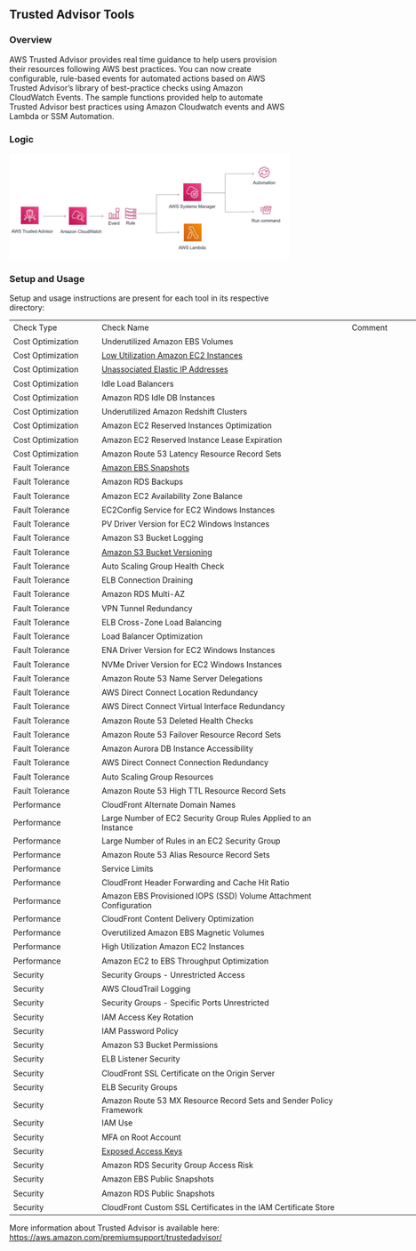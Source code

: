## Trusted Advisor Tools

### Overview
AWS Trusted Advisor provides real time guidance to help users provision their resources following AWS best practices. You can now create configurable, rule-based events for automated actions based on AWS Trusted Advisor’s library of best-practice checks using Amazon CloudWatch Events.
The sample functions provided help to automate Trusted Advisor best practices using Amazon Cloudwatch events and AWS Lambda or SSM Automation. 

### Logic

![Architecture](images/TAremediationLogic.JPG)

### Setup and Usage

Setup and usage instructions are present for each tool in its respective directory: <br />

<table border=0 cellpadding=0 cellspacing=0 width=739 style='border-collapse:
 collapse;table-layout:fixed;width:555pt'>
 <col class=xl663814 width=150 style='mso-width-source:userset;mso-width-alt:
 5485;width:113pt'>
 <col width=468 style='mso-width-source:userset;mso-width-alt:17115;width:351pt'>
 <col width=121 style='mso-width-source:userset;mso-width-alt:4425;width:91pt'>
 <tr height=20 style='height:15.0pt'>
  <td height=20 class=xl673814 width=150 style='height:15.0pt;width:113pt'>Check
  Type</td>
  <td class=xl693814 width=468 style='width:351pt'>Check Name</td>
  <td class=xl683814 width=121 style='width:91pt'>Comment</td>
 </tr>
 <tr height=20 style='height:15.0pt'>
  <td height=20 class=xl653814 style='height:15.0pt'>Cost Optimization</td>
  <td class=xl153814>Underutilized Amazon EBS Volumes</td>
  <td class=xl153814></td>
 </tr>
 <tr height=20 style='height:15.0pt'>
  <td height=20 class=xl653814 style='height:15.0pt'>Cost Optimization</td>
  <td class=xl153814><a href="LowUtilizationEC2Instances/">Low Utilization Amazon EC2 Instances</a></td>
  <td class=xl153814></td>
 </tr>
 <tr height=20 style='height:15.0pt'>
  <td height=20 class=xl653814 style='height:15.0pt'>Cost Optimization</td>
  <td class=xl153814><a href="UnassociatedElasticIPAddresses/README.md">Unassociated Elastic IP Addresses</a></td>
  <td class=xl153814></td>
 </tr>
 <tr height=20 style='height:15.0pt'>
  <td height=20 class=xl653814 style='height:15.0pt'>Cost Optimization</td>
  <td class=xl153814>Idle Load Balancers</td>
  <td class=xl153814></td>
 </tr>
 <tr height=20 style='height:15.0pt'>
  <td height=20 class=xl653814 style='height:15.0pt'>Cost Optimization</td>
  <td class=xl153814>Amazon RDS Idle DB Instances</td>
  <td class=xl153814></td>
 </tr>
 <tr height=20 style='height:15.0pt'>
  <td height=20 class=xl653814 style='height:15.0pt'>Cost Optimization</td>
  <td class=xl153814>Underutilized Amazon Redshift Clusters</td>
  <td class=xl153814></td>
 </tr>
 <tr height=20 style='height:15.0pt'>
  <td height=20 class=xl653814 style='height:15.0pt'>Cost Optimization</td>
  <td class=xl153814>Amazon EC2 Reserved Instances Optimization</td>
  <td class=xl153814></td>
 </tr>
 <tr height=20 style='height:15.0pt'>
  <td height=20 class=xl653814 style='height:15.0pt'>Cost Optimization</td>
  <td class=xl153814>Amazon EC2 Reserved Instance Lease Expiration</td>
  <td class=xl153814></td>
 </tr>
 <tr height=20 style='height:15.0pt'>
  <td height=20 class=xl653814 style='height:15.0pt'>Cost Optimization</td>
  <td class=xl153814>Amazon Route 53 Latency Resource Record Sets</td>
  <td class=xl153814></td>
 </tr>
 <tr height=20 style='height:15.0pt'>
  <td height=20 class=xl653814 style='height:15.0pt'>Fault Tolerance</td>
  <td class=xl153814><a href="AmazonEBSSnapshots/">Amazon EBS Snapshots</a></td>
  <td class=xl153814></td>
 </tr>
 <tr height=20 style='height:15.0pt'>
  <td height=20 class=xl653814 style='height:15.0pt'>Fault Tolerance</td>
  <td class=xl153814>Amazon RDS Backups</td>
  <td class=xl153814></td>
 </tr>
 <tr height=20 style='height:15.0pt'>
  <td height=20 class=xl653814 style='height:15.0pt'>Fault Tolerance</td>
  <td class=xl153814>Amazon EC2 Availability Zone Balance</td>
  <td class=xl153814></td>
 </tr>
 <tr height=20 style='height:15.0pt'>
  <td height=20 class=xl653814 style='height:15.0pt'>Fault Tolerance</td>
  <td class=xl153814>EC2Config Service for EC2 Windows Instances</td>
  <td class=xl153814></td>
 </tr>
 <tr height=20 style='height:15.0pt'>
  <td height=20 class=xl653814 style='height:15.0pt'>Fault Tolerance</td>
  <td class=xl153814>PV Driver Version for EC2 Windows Instances</td>
  <td class=xl153814></td>
 </tr>
 <tr height=20 style='height:15.0pt'>
  <td height=20 class=xl653814 style='height:15.0pt'>Fault Tolerance</td>
  <td class=xl153814>Amazon S3 Bucket Logging</td>
  <td class=xl153814></td>
 </tr>
 <tr height=20 style='height:15.0pt'>
  <td height=20 class=xl653814 style='height:15.0pt'>Fault Tolerance</td>
  <td class=xl153814><a href="S3BucketVersioning/">Amazon S3 Bucket Versioning</a></td>
  <td class=xl153814></td>
 </tr>
 <tr height=20 style='height:15.0pt'>
  <td height=20 class=xl653814 style='height:15.0pt'>Fault Tolerance</td>
  <td class=xl153814>Auto Scaling Group Health Check</td>
  <td class=xl153814></td>
 </tr>
 <tr height=20 style='height:15.0pt'>
  <td height=20 class=xl653814 style='height:15.0pt'>Fault Tolerance</td>
  <td class=xl153814>ELB Connection Draining</td>
  <td class=xl153814></td>
 </tr>
 <tr height=20 style='height:15.0pt'>
  <td height=20 class=xl653814 style='height:15.0pt'>Fault Tolerance</td>
  <td class=xl153814>Amazon RDS Multi-AZ</td>
  <td class=xl153814></td>
 </tr>
 <tr height=20 style='height:15.0pt'>
  <td height=20 class=xl653814 style='height:15.0pt'>Fault Tolerance</td>
  <td class=xl153814>VPN Tunnel Redundancy</td>
  <td class=xl153814></td>
 </tr>
 <tr height=20 style='height:15.0pt'>
  <td height=20 class=xl653814 style='height:15.0pt'>Fault Tolerance</td>
  <td class=xl153814>ELB Cross-Zone Load Balancing</td>
  <td class=xl153814></td>
 </tr>
 <tr height=20 style='height:15.0pt'>
  <td height=20 class=xl653814 style='height:15.0pt'>Fault Tolerance</td>
  <td class=xl153814>Load Balancer Optimization<span
  style='mso-spacerun:yes'> </span></td>
  <td class=xl153814></td>
 </tr>
 <tr height=20 style='height:15.0pt'>
  <td height=20 class=xl653814 style='height:15.0pt'>Fault Tolerance</td>
  <td class=xl153814>ENA Driver Version for EC2 Windows Instances</td>
  <td class=xl153814></td>
 </tr>
 <tr height=20 style='height:15.0pt'>
  <td height=20 class=xl653814 style='height:15.0pt'>Fault Tolerance</td>
  <td class=xl153814>NVMe Driver Version for EC2 Windows Instances</td>
  <td class=xl153814></td>
 </tr>
 <tr height=20 style='height:15.0pt'>
  <td height=20 class=xl653814 style='height:15.0pt'>Fault Tolerance</td>
  <td class=xl153814>Amazon Route 53 Name Server Delegations</td>
  <td class=xl153814></td>
 </tr>
 <tr height=20 style='height:15.0pt'>
  <td height=20 class=xl653814 style='height:15.0pt'>Fault Tolerance</td>
  <td class=xl153814>AWS Direct Connect Location Redundancy</td>
  <td class=xl153814></td>
 </tr>
 <tr height=20 style='height:15.0pt'>
  <td height=20 class=xl653814 style='height:15.0pt'>Fault Tolerance</td>
  <td class=xl153814>AWS Direct Connect Virtual Interface Redundancy</td>
  <td class=xl153814></td>
 </tr>
 <tr height=20 style='height:15.0pt'>
  <td height=20 class=xl653814 style='height:15.0pt'>Fault Tolerance</td>
  <td class=xl153814>Amazon Route 53 Deleted Health Checks</td>
  <td class=xl153814></td>
 </tr>
 <tr height=20 style='height:15.0pt'>
  <td height=20 class=xl653814 style='height:15.0pt'>Fault Tolerance</td>
  <td class=xl153814>Amazon Route 53 Failover Resource Record Sets</td>
  <td class=xl153814></td>
 </tr>
 <tr height=20 style='height:15.0pt'>
  <td height=20 class=xl653814 style='height:15.0pt'>Fault Tolerance</td>
  <td class=xl153814>Amazon Aurora DB Instance Accessibility</td>
  <td class=xl153814></td>
 </tr>
 <tr height=20 style='height:15.0pt'>
  <td height=20 class=xl653814 style='height:15.0pt'>Fault Tolerance</td>
  <td class=xl153814>AWS Direct Connect Connection Redundancy</td>
  <td class=xl153814></td>
 </tr>
 <tr height=20 style='height:15.0pt'>
  <td height=20 class=xl653814 style='height:15.0pt'>Fault Tolerance</td>
  <td class=xl153814>Auto Scaling Group Resources</td>
  <td class=xl153814></td>
 </tr>
 <tr height=20 style='height:15.0pt'>
  <td height=20 class=xl653814 style='height:15.0pt'>Fault Tolerance</td>
  <td class=xl153814>Amazon Route 53 High TTL Resource Record Sets</td>
  <td class=xl153814></td>
 </tr>
 <tr height=20 style='height:15.0pt'>
  <td height=20 class=xl653814 style='height:15.0pt'>Performance</td>
  <td class=xl153814>CloudFront Alternate Domain Names</td>
  <td class=xl153814></td>
 </tr>
 <tr height=20 style='height:15.0pt'>
  <td height=20 class=xl653814 style='height:15.0pt'>Performance</td>
  <td class=xl153814>Large Number of EC2 Security Group Rules Applied to an
  Instance</td>
  <td class=xl153814></td>
 </tr>
 <tr height=20 style='height:15.0pt'>
  <td height=20 class=xl653814 style='height:15.0pt'>Performance</td>
  <td class=xl153814>Large Number of Rules in an EC2 Security Group</td>
  <td class=xl153814></td>
 </tr>
 <tr height=20 style='height:15.0pt'>
  <td height=20 class=xl653814 style='height:15.0pt'>Performance</td>
  <td class=xl153814>Amazon Route 53 Alias Resource Record Sets</td>
  <td class=xl153814></td>
 </tr>
 <tr height=20 style='height:15.0pt'>
  <td height=20 class=xl653814 style='height:15.0pt'>Performance</td>
  <td class=xl153814>Service Limits</td>
  <td class=xl153814></td>
 </tr>
 <tr height=20 style='height:15.0pt'>
  <td height=20 class=xl653814 style='height:15.0pt'>Performance</td>
  <td class=xl153814>CloudFront Header Forwarding and Cache Hit Ratio</td>
  <td class=xl153814></td>
 </tr>
 <tr height=20 style='height:15.0pt'>
  <td height=20 class=xl653814 style='height:15.0pt'>Performance</td>
  <td class=xl153814>Amazon EBS Provisioned IOPS (SSD) Volume Attachment
  Configuration</td>
  <td class=xl153814></td>
 </tr>
 <tr height=20 style='height:15.0pt'>
  <td height=20 class=xl653814 style='height:15.0pt'>Performance</td>
  <td class=xl153814>CloudFront Content Delivery Optimization</td>
  <td class=xl153814></td>
 </tr>
 <tr height=20 style='height:15.0pt'>
  <td height=20 class=xl653814 style='height:15.0pt'>Performance</td>
  <td class=xl153814>Overutilized Amazon EBS Magnetic Volumes</td>
  <td class=xl153814></td>
 </tr>
 <tr height=20 style='height:15.0pt'>
  <td height=20 class=xl653814 style='height:15.0pt'>Performance</td>
  <td class=xl153814>High Utilization Amazon EC2 Instances</td>
  <td class=xl153814></td>
 </tr>
 <tr height=20 style='height:15.0pt'>
  <td height=20 class=xl653814 style='height:15.0pt'>Performance</td>
  <td class=xl153814>Amazon EC2 to EBS Throughput Optimization</td>
  <td class=xl153814></td>
 </tr>
 <tr height=20 style='height:15.0pt'>
  <td height=20 class=xl653814 style='height:15.0pt'>Security</td>
  <td class=xl153814>Security Groups - Unrestricted Access</td>
  <td class=xl153814></td>
 </tr>
 <tr height=20 style='height:15.0pt'>
  <td height=20 class=xl653814 style='height:15.0pt'>Security</td>
  <td class=xl153814>AWS CloudTrail Logging</td>
  <td class=xl153814></td>
 </tr>
 <tr height=20 style='height:15.0pt'>
  <td height=20 class=xl653814 style='height:15.0pt'>Security</td>
  <td class=xl153814>Security Groups - Specific Ports Unrestricted</td>
  <td class=xl153814></td>
 </tr>
 <tr height=20 style='height:15.0pt'>
  <td height=20 class=xl653814 style='height:15.0pt'>Security</td>
  <td class=xl153814>IAM Access Key Rotation</td>
  <td class=xl153814></td>
 </tr>
 <tr height=20 style='height:15.0pt'>
  <td height=20 class=xl653814 style='height:15.0pt'>Security</td>
  <td class=xl153814>IAM Password Policy</td>
  <td class=xl153814></td>
 </tr>
 <tr height=20 style='height:15.0pt'>
  <td height=20 class=xl653814 style='height:15.0pt'>Security</td>
  <td class=xl153814>Amazon S3 Bucket Permissions</td>
  <td class=xl153814></td>
 </tr>
 <tr height=20 style='height:15.0pt'>
  <td height=20 class=xl653814 style='height:15.0pt'>Security</td>
  <td class=xl153814>ELB Listener Security</td>
  <td class=xl153814></td>
 </tr>
 <tr height=20 style='height:15.0pt'>
  <td height=20 class=xl653814 style='height:15.0pt'>Security</td>
  <td class=xl153814>CloudFront SSL Certificate on the Origin Server</td>
  <td class=xl153814></td>
 </tr>
 <tr height=20 style='height:15.0pt'>
  <td height=20 class=xl653814 style='height:15.0pt'>Security</td>
  <td class=xl153814>ELB Security Groups</td>
  <td class=xl153814></td>
 </tr>
 <tr height=20 style='height:15.0pt'>
  <td height=20 class=xl653814 style='height:15.0pt'>Security</td>
  <td class=xl153814>Amazon Route 53 MX Resource Record Sets and Sender Policy
  Framework</td>
  <td class=xl153814></td>
 </tr>
 <tr height=20 style='height:15.0pt'>
  <td height=20 class=xl653814 style='height:15.0pt'>Security</td>
  <td class=xl153814>IAM Use</td>
  <td class=xl153814></td>
 </tr>
 <tr height=20 style='height:15.0pt'>
  <td height=20 class=xl653814 style='height:15.0pt'>Security</td>
  <td class=xl153814>MFA on Root Account</td>
  <td class=xl153814></td>
 </tr>
 <tr height=20 style='height:15.0pt'>
  <td height=20 class=xl653814 style='height:15.0pt'>Security</td>
  <td class=xl153814><a href="ExposedAccessKeys/">Exposed Access Keys</a></td>
  <td class=xl153814></td>
 </tr>
 <tr height=20 style='height:15.0pt'>
  <td height=20 class=xl653814 style='height:15.0pt'>Security</td>
  <td class=xl153814>Amazon RDS Security Group Access Risk</td>
  <td class=xl153814></td>
 </tr>
 <tr height=20 style='height:15.0pt'>
  <td height=20 class=xl653814 style='height:15.0pt'>Security</td>
  <td class=xl153814>Amazon EBS Public Snapshots</td>
  <td class=xl153814></td>
 </tr>
 <tr height=20 style='height:15.0pt'>
  <td height=20 class=xl653814 style='height:15.0pt'>Security</td>
  <td class=xl153814>Amazon RDS Public Snapshots</td>
  <td class=xl153814></td>
 </tr>
 <tr height=20 style='height:15.0pt'>
  <td height=20 class=xl653814 style='height:15.0pt'>Security</td>
  <td class=xl153814>CloudFront Custom SSL Certificates in the IAM Certificate
  Store</td>
  <td class=xl153814></td>
 </tr>
 <![if supportMisalignedColumns]>
 <tr height=0 style='display:none'>
  <td width=150 style='width:113pt'></td>
  <td width=468 style='width:351pt'></td>
  <td width=121 style='width:91pt'></td>
 </tr>
 <![endif]>
</table>


More information about Trusted Advisor is available here: https://aws.amazon.com/premiumsupport/trustedadvisor/
